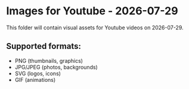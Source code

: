 # Images for Youtube - 2026-07-29

This folder will contain visual assets for Youtube videos on 2026-07-29.

## Supported formats:
- PNG (thumbnails, graphics)
- JPG/JPEG (photos, backgrounds)
- SVG (logos, icons)
- GIF (animations)
